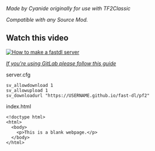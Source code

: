 *Made by Cyanide originally for use with TF2Classic*

*Compatible with any Source Mod.*

## Watch this video

[![How to make a fastdl server](https://img.youtube.com/vi/CcismZ0uZ1A/0.jpg)](https://www.youtube.com/watch?v=CcismZ0uZ1A)

[*If you're using GitLab please follow this guide*](https://youtu.be/cERdbQ-GgOo)

server.cfg
```
sv_allowdownload 1 
sv_allowupload 1
sv_downloadurl "https://USERNAME.github.io/fast-dl/pf2"
```

index.html
```
<!doctype html>
<html>
  <body>
    <p>This is a blank webpage.</p>
  </body>
</html>
```
